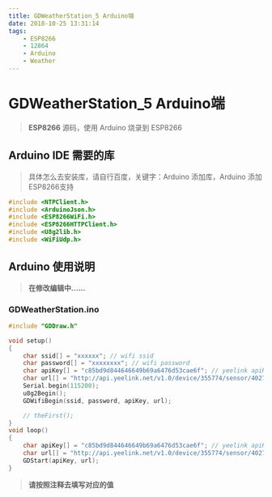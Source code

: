 ```yaml
---
title: GDWeatherStation_5 Arduino端
date: 2018-10-25 13:31:14
tags: 
    - ESP8266 
    - 12864
    - Arduino
    - Weather
---
```


# GDWeatherStation_5 Arduino端

> __ESP8266__ 源码，使用 Arduino 烧录到 ESP8266

## Arduino IDE 需要的库

> 具体怎么去安装库，请自行百度，关键字：Arduino 添加库，Arduino 添加ESP8266支持

``` C
#include <NTPClient.h>
#include <ArduinoJson.h>
#include <ESP8266WiFi.h>
#include <ESP8266HTTPClient.h>
#include <U8g2lib.h>
#include <WiFiUdp.h>
```

## Arduino 使用说明

> __在修改编辑中......__

### GDWeatherStation.ino

``` c
#include "GDDraw.h"

void setup()
{
    char ssid[] = "xxxxxx"; // wifi ssid
    char password[] = "xxxxxxxx"; // wifi password
    char apiKey[] = "c85bd9d844646649b69a6476d53cae6f"; // yeelink apiKey
    char url[] = "http://api.yeelink.net/v1.0/device/355774/sensor/402747/datapoints"; // yeelink url
    Serial.begin(115200);
    u8g2Begin();
    GDWifiBegin(ssid, password, apiKey, url);

    // theFirst();
}
void loop()
{
    char apiKey[] = "c85bd9d844646649b69a6476d53cae6f"; // yeelink apiKey 和上边值相同
    char url[] = "http://api.yeelink.net/v1.0/device/355774/sensor/402747/datapoints"; // yeelink url 和上边值相同
    GDStart(apiKey, url);
}
```

> __请按照注释去填写对应的值__
